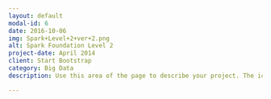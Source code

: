 ```yaml
---
layout: default
modal-id: 6
date: 2016-10-06
img: Spark+Level+2+ver+2.png
alt: Spark Foundation Level 2
project-date: April 2014
client: Start Bootstrap
category: Big Data
description: Use this area of the page to describe your project. The icon above is part of a free icon set by <a href="https://sellfy.com/p/8Q9P/jV3VZ/">Flat Icons</a>. On their website, you can download their free set with 16 icons, or you can purchase the entire set with 146 icons for only $12!

---
```

